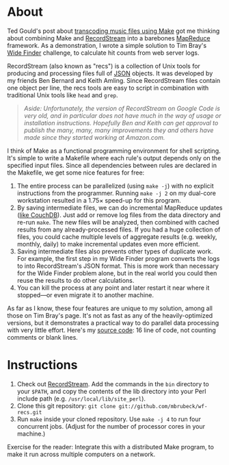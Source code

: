 About
=====

Ted Gould's post about [transcoding music files using Make][1] got me thinking
about combining Make and [RecordStream][3] into a barebones [MapReduce][2]
framework.  As a demonstration, I wrote a simple solution to Tim Bray's [Wide
Finder][6] challenge, to calculate hit counts from web server logs.

RecordStream (also known as "recs") is a collection of Unix tools for
producing and processing files full of [JSON][4] objects.  It was developed by
my friends Ben Bernard and Keith Amling.  Since RecordStream files contain one
object per line, the recs tools are easy to script in combination with
traditional Unix tools like `head` and `grep`.

> *Aside: Unfortunately, the version of RecordStream on Google Code is very
> old, and in particular does not have much in the way of usage or
> installation instructions.  Hopefully Ben and Keith can get approval to
> publish the many, many, many improvements they and others have made since
> they started working at Amazon.com.*

I think of Make as a functional programming environment for shell scripting.
It's simple to write a Makefile where each rule's output depends only on the
specified input files.  Since all dependencies between rules are declared in
the Makefile, we get some nice features for free:

1. The entire process can be parallelized (using `make -j`) with no explicit
   instructions from the programmer.  Running `make -j 2` on my dual-core
   workstation resulted in a 1.75&times; speed-up for this program.
2. By saving intermediate files, we can do incremental MapReduce updates
   ([like CouchDB][5]).  Just add or remove log files from the data directory
   and re-run `make`.  The new files will be analyzed, then combined with
   cached results from any already-processed files.  If you had a huge
   collection of files, you could cache multiple levels of aggregate results
   (e.g. weekly, monthly, daily) to make incremental updates even more
   efficient.
3. Saving intermediate files also prevents other types of duplicate work.  For
   example, the first step in my Wide Finder program converts the logs to into
   RecordStream's JSON format.  This is more work than necessary for the Wide
   Finder problem alone, but in the real world you could then reuse the
   results to do other calculations.
4. You can kill the process at any point and later restart it near where it
   stopped&mdash;or even migrate it to another machine.

As far as I know, these four features are unique to my solution, among all
those on Tim Bray's page.  It's not as fast as any of the heavily-optimized
versions, but it demonstrates a practical way to do parallel data processing
with very little effort.  Here's my [source code][7]: 16 line of code, not
counting comments or blank lines.

Instructions
============

1. Check out [RecordStream][8].  Add the commands in the `bin` directory to
   your `$PATH`, and copy the contents of the lib directory into your Perl
   include path (e.g. `/usr/local/lib/site_perl`).
2. Clone this git repository: `git clone git://github.com/mbrubeck/wf-recs.git`
3. Run `make` inside your cloned repository.  Use `make -j 4` to run four
   concurrent jobs.  (Adjust for the number of processor cores in your
   machine.)

Exercise for the reader:  Integrate this with a distributed Make program, to
make it run across multiple computers on a network.

[1]: http://gould.cx/ted/blog/Where_music_is_going
[2]: http://en.wikipedia.org/wiki/MapReduce
[3]: http://code.google.com/p/recordstream/
[4]: http://json.org/
[5]: http://horicky.blogspot.com/2008/10/couchdb-implementation.html
[6]: http://www.tbray.org/ongoing/When/200x/2007/09/20/Wide-Finder
[7]: Makefile
[8]: http://code.google.com/p/recordstream/source/checkout
